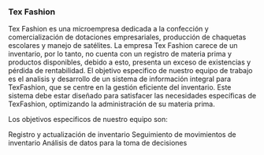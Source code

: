 ### Tex Fashion 

<p>
Tex Fashion es una microempresa dedicada a la confección y  comercialización de dotaciones empresariales, producción de chaquetas escolares y manejo de satélites. 
La empresa Tex Fashion carece de un inventario, por lo tanto, no cuenta con un registro de materia prima y productos disponibles, debido a esto, presenta un exceso de existencias y pérdida de rentabilidad. 
El objetivo especifico de nuestro equipo de trabajo es el analisis y desarrollo de un sistema de información integral para TexFashion,  que se centre en la gestión eficiente del inventario. 
Este sistema debe estar diseñado para satisfacer las necesidades específicas de TexFashion, optimizando la administración de su materia prima.
</p>
Los objetivos especificos de nuestro equipo son:
<p>
Registro y actualización de inventario
Seguimiento de movimientos de inventario
Análisis de datos para la toma de decisiones
</p>
